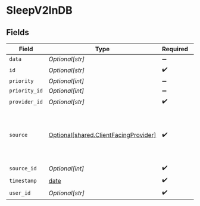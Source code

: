 # SleepV2InDB


## Fields

| Field                                                                                    | Type                                                                                     | Required                                                                                 | Description                                                                              |
| ---------------------------------------------------------------------------------------- | ---------------------------------------------------------------------------------------- | ---------------------------------------------------------------------------------------- | ---------------------------------------------------------------------------------------- |
| `data`                                                                                   | *Optional[str]*                                                                          | :heavy_minus_sign:                                                                       | N/A                                                                                      |
| `id`                                                                                     | *Optional[str]*                                                                          | :heavy_check_mark:                                                                       | N/A                                                                                      |
| `priority`                                                                               | *Optional[int]*                                                                          | :heavy_minus_sign:                                                                       | N/A                                                                                      |
| `priority_id`                                                                            | *Optional[int]*                                                                          | :heavy_minus_sign:                                                                       | N/A                                                                                      |
| `provider_id`                                                                            | *Optional[str]*                                                                          | :heavy_check_mark:                                                                       | N/A                                                                                      |
| `source`                                                                                 | [Optional[shared.ClientFacingProvider]](undefined/models/shared/clientfacingprovider.md) | :heavy_check_mark:                                                                       | A vendor, a service, or a platform which Vital can connect with.                         |
| `source_id`                                                                              | *Optional[int]*                                                                          | :heavy_check_mark:                                                                       | N/A                                                                                      |
| `timestamp`                                                                              | [date](https://docs.python.org/3/library/datetime.html#date-objects)                     | :heavy_check_mark:                                                                       | N/A                                                                                      |
| `user_id`                                                                                | *Optional[str]*                                                                          | :heavy_check_mark:                                                                       | N/A                                                                                      |